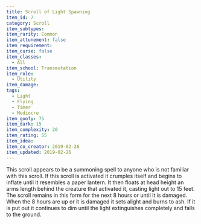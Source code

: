 ```yaml
---
title: Scroll of Light Spawning
item_id: 7
category: Scroll
item_subtypes:
item_rarity: Common
item_attunement: false
item_requirement:
item_curse: false
item_classes:
  - All
item_school: Transmutation
item_role:
  - Utility
item_damage:
tags:
  - Light
  - Flying
  - Timer
  - Mediocre
item_goofy: 75
item_dark: 15
item_complexity: 20
item_rating: 55
item_idea:
item_co_creator: 2019-02-26
item_updated: 2019-02-26
---
```


This scroll appears to be a summoning spell to anyone who is not familiar with this scroll. If this scroll is activated it crumples itself and begins to inflate until it resembles a paper lantern. It then floats at head height an arms length behind the creature that activated it, casting light out to 15 feet.
The scroll remains in this form for the next 8 hours or until it is damaged. When the 8 hours are up or it is damaged it sets alight and burns to ash. If it is put out it continues to dim until the light extinguishes completely and falls to the ground.
